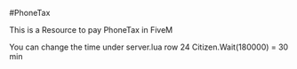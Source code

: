 #PhoneTax

This is a Resource to pay PhoneTax in FiveM

You can change the time under server.lua row 24 Citizen.Wait(180000) = 30 min